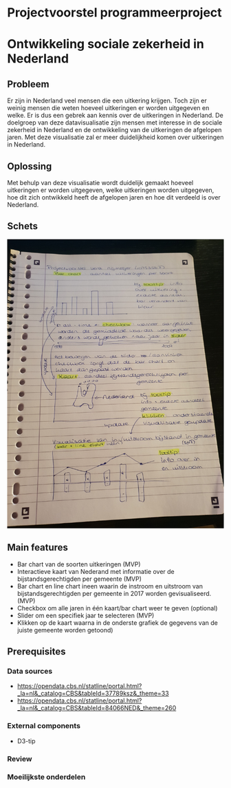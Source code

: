# Projectvoorstel programmeerproject
# Ontwikkeling sociale zekerheid in Nederland

## Probleem
Er zijn in Nederland veel mensen die een uitkering krijgen. Toch zijn er weinig mensen die weten hoeveel uitkeringen er worden uitgegeven en welke. Er is dus een gebrek aan kennis over de uitkeringen in Nederland. De doelgroep van deze datavisualisatie zijn mensen met interesse in de sociale zekerheid in Nederland en de ontwikkeling van de uitkeringen de afgelopen jaren. Met deze visualisatie zal er meer duidelijkheid komen over uitkeringen in Nederland.

## Oplossing
Met behulp van deze visualisatie wordt duidelijk gemaakt hoeveel uitkeringen er worden uitgegeven, welke uitkeringen worden uitgegeven, hoe dit zich ontwikkeld heeft de afgelopen jaren en hoe dit verdeeld is over Nederland.

## Schets
![](doc/schets.jpg)

## Main features
* Bar chart van de soorten uitkeringen (MVP)
* Interactieve kaart van Nederand met informatie over de bijstandsgerechtigden per gemeente (MVP)
* Bar chart en line chart ineen waarin de instroom en uitstroom van bijstandsgerechtigden per gemeente in 2017 worden gevisualiseerd. (MVP)
* Checkbox om alle jaren in één kaart/bar chart weer te geven (optional)
* Slider om een specifiek jaar te selecteren (MVP)
* Klikken op de kaart waarna in de onderste grafiek de gegevens van de juiste gemeente worden getoond)

## Prerequisites
### Data sources
* https://opendata.cbs.nl/statline/portal.html?_la=nl&_catalog=CBS&tableId=37789ksz&_theme=33
* https://opendata.cbs.nl/statline/portal.html?_la=nl&_catalog=CBS&tableId=84066NED&_theme=260

### External components
* D3-tip

### Review

### Moeilijkste onderdelen
